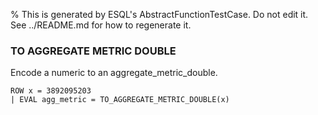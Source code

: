 % This is generated by ESQL's AbstractFunctionTestCase. Do not edit it. See ../README.md for how to regenerate it.

### TO AGGREGATE METRIC DOUBLE
Encode a numeric to an aggregate_metric_double.

```esql
ROW x = 3892095203
| EVAL agg_metric = TO_AGGREGATE_METRIC_DOUBLE(x)
```
